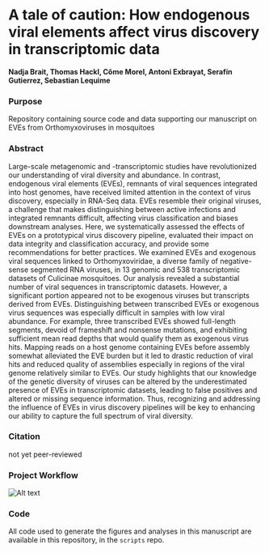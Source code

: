 # A tale of caution: How endogenous viral elements affect virus discovery in transcriptomic data

**Nadja Brait, Thomas Hackl, Côme Morel, Antoni Exbrayat, Serafín Gutierrez, Sebastian Lequime**

### Purpose 
Repository containing source code and data supporting our manuscript on EVEs from Orthomyxoviruses in mosquitoes

### Abstract
Large-scale metagenomic and -transcriptomic studies have revolutionized our understanding of viral diversity and abundance. In contrast, endogenous viral elements (EVEs), remnants of viral sequences integrated into host genomes, have received limited attention in the context of virus discovery, especially in RNA-Seq data. EVEs resemble their original viruses, a challenge that makes distinguishing between active infections and integrated remnants difficult, affecting virus classification and biases downstream analyses. Here, we systematically assessed the effects of EVEs on a prototypical virus discovery pipeline, evaluated their impact on data integrity and classification accuracy, and provide some recommendations for better practices.
We examined EVEs and exogenous viral sequences linked to Orthomyxoviridae, a diverse family of negative-sense segmented RNA viruses, in 13 genomic and 538 transcriptomic datasets of Culicinae mosquitoes. Our analysis revealed a substantial number of viral sequences in transcriptomic datasets. However, a significant portion appeared not to be exogenous viruses but transcripts derived from EVEs. Distinguishing between transcribed EVEs or exogenous virus sequences was especially difficult in samples with low viral abundance. For example, three transcribed EVEs showed full-length segments, devoid of frameshift and nonsense mutations, and exhibiting sufficient mean read depths that would qualify them as exogenous virus hits. Mapping reads on a host genome containing EVEs before assembly somewhat alleviated the EVE burden but it led to drastic reduction of viral hits and reduced quality of assemblies especially in regions of the viral genome relatively similar to EVEs.
Our study highlights that our knowledge of the genetic diversity of viruses can be altered by the underestimated presence of EVEs in transcriptomic datasets, leading to false positives and altered or missing sequence information. Thus, recognizing and addressing the influence of EVEs in virus discovery pipelines will be key to enhancing our ability to capture the full spectrum of viral diversity.

### Citation
not yet peer-reviewed

### Project Workflow
![Alt text](/Workflow_figure_github.png?raw=true "Project workflow")

### Code
All code used to generate the figures and analyses in this manuscript are available in this repository, in the `scripts` repo.
